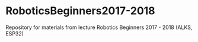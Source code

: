 # RoboticsBeginners2017-2018
Repository for materials from lecture Robotics Beginners 2017 - 2018 (ALKS, ESP32)
